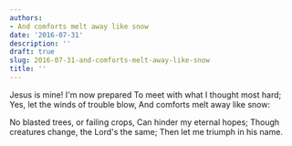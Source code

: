 ```yaml
---
authors:
- And comforts melt away like snow
date: '2016-07-31'
description: ''
draft: true
slug: 2016-07-31-and-comforts-melt-away-like-snow
title: ''
---
```

Jesus is mine! I'm now prepared 
To meet with what I thought most hard;
Yes, let the winds of trouble blow,
And comforts melt away like snow:

No blasted trees, or failing crops,
Can hinder my eternal hopes;
Though creatures change, the Lord's the same;
Then let me triumph in his name.



